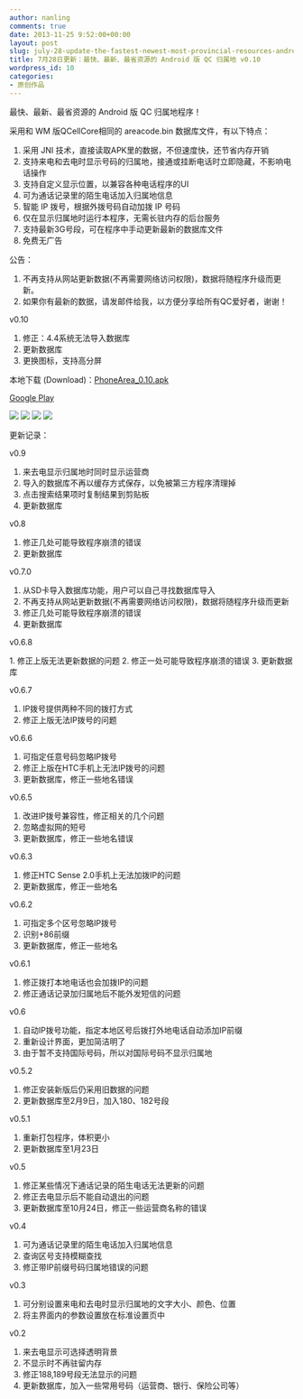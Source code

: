 ```yaml
---
author: nanling
comments: true
date: 2013-11-25 9:52:00+00:00
layout: post
slug: july-28-update-the-fastest-newest-most-provincial-resources-android-version-of-qc-belonging-to-v0-9-0
title: 7月28日更新：最快、最新、最省资源的 Android 版 QC 归属地 v0.10
wordpress_id: 10
categories:
- 原创作品
---
```





最快、最新、最省资源的 Android 版 QC 归属地程序！




采用和 WM 版QCellCore相同的 areacode.bin 数据库文件，有以下特点：




1. 采用 JNI 技术，直接读取APK里的数据，不但速度快，还节省内存开销
2. 支持来电和去电时显示号码的归属地，接通或挂断电话时立即隐藏，不影响电话操作
3. 支持自定义显示位置，以兼容各种电话程序的UI
4. 可为通话记录里的陌生电话加入归属地信息
5. 智能 IP 拨号，根据外拨号码自动加拨 IP 号码
6. 仅在显示归属地时运行本程序，无需长驻内存的后台服务
7. 支持最新3G号段，可在程序中手动更新最新的数据库文件
8. 免费无广告

公告：

1. 不再支持从网站更新数据(不再需要网络访问权限)，数据将随程序升级而更新。
2. 如果你有最新的数据，请发邮件给我，以方便分享给所有QC爱好者，谢谢！

v0.10

1. 修正：4.4系统无法导入数据库
2. 更新数据库
3. 更换图标，支持高分屏


本地下载 (Download)：[PhoneArea_0.10.apk](/assets/PhoneArea_0.10.apk)

[Google Play](https://play.google.com/store/apps/details?id=com.alensw.PhoneArea)

<!-- more -->
![](/assets/qcarea/phonearea.png)
![](/assets/qcarea/setting_ip_dial.png)
![](/assets/qcarea/setting_show_calling.png)
![](/assets/qcarea/incoming_call.png)


更新记录：

v0.9

1. 来去电显示归属地时同时显示运营商
2. 导入的数据库不再以缓存方式保存，以免被第三方程序清理掉
3. 点击搜索结果项时复制结果到剪贴板
4. 更新数据库


v0.8

1. 修正几处可能导致程序崩溃的错误
2. 更新数据库

v0.7.0

1. 从SD卡导入数据库功能，用户可以自己寻找数据库导入
2. 不再支持从网站更新数据(不再需要网络访问权限)，数据将随程序升级而更新
3. 修正几处可能导致程序崩溃的错误
4. 更新数据库


v0.6.8

1. 修正上版无法更新数据的问题
2. 修正一处可能导致程序崩溃的错误
3. 更新数据库

v0.6.7

1. IP拨号提供两种不同的拨打方式
2. 修正上版无法IP拨号的问题

v0.6.6

1. 可指定任意号码忽略IP拨号
2. 修正上版在HTC手机上无法IP拨号的问题
3. 更新数据库，修正一些地名错误

v0.6.5

1. 改进IP拨号兼容性，修正相关的几个问题
2. 忽略虚拟网的短号
3. 更新数据库，修正一些地名错误

v0.6.3

1. 修正HTC Sense 2.0手机上无法加拨IP的问题
2. 更新数据库，修正一些地名

v0.6.2

1. 可指定多个区号忽略IP拨号
2. 识别+86前缀
3. 更新数据库，修正一些地名

v0.6.1

1. 修正拨打本地电话也会加拨IP的问题
2. 修正通话记录加归属地后不能外发短信的问题

v0.6

1. 自动IP拨号功能，指定本地区号后拨打外地电话自动添加IP前缀
2. 重新设计界面，更加简洁明了
3. 由于暂不支持国际号码，所以对国际号码不显示归属地

v0.5.2

1. 修正安装新版后仍采用旧数据的问题
2. 更新数据库至2月9日，加入180、182号段

v0.5.1

1. 重新打包程序，体积更小
2. 更新数据库至1月23日

v0.5

1. 修正某些情况下通话记录的陌生电话无法更新的问题
2. 修正去电显示后不能自动退出的问题
3. 更新数据库至10月24日，修正一些运营商名称的错误

v0.4

1. 可为通话记录里的陌生电话加入归属地信息
2. 查询区号支持模糊查找
3. 修正带IP前缀号码归属地错误的问题

v0.3

1. 可分别设置来电和去电时显示归属地的文字大小、颜色、位置
2. 将主界面内的参数设置放在标准设置页中

v0.2

1. 来去电显示可选择透明背景
2. 不显示时不再驻留内存
3. 修正188,189号段无法显示的问题
4. 更新数据库，加入一些常用号码（运营商、银行、保险公司等）
